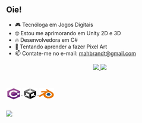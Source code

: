 ## Oie!

- 🎮 Tecnóloga em Jogos Digitais
- 🤓 Estou me aprimorando em Unity 2D e 3D
- 🔥 Desenvolvedora em C#
- 🎨 Tentando aprender a fazer Pixel Art
- 📫 Contate-me no e-mail: mahbrandt@gmail.com

<div align="center">
  <a href="https://github.com/brandtvaz">
  <img width="40%" src="https://github-readme-stats.vercel.app/api?username=brandtvaz&show_icons=true&theme=dracula&include_all_commits=true&count_private=true"/>
  <img width="40" src="https://github-readme-stats.vercel.app/api/top-langs/?username=brandtvaz&layout=compact&langs_count=7&theme=dracula"/>
</div>

##

<div style="display: inline_block"><br>
  <img align="center" alt="Marina-C#" height="30" width="40" src="https://raw.githubusercontent.com/devicons/devicon/master/icons/csharp/csharp-original.svg">
  <img align="center" alt="Marina-C#" height="30" width="40" src="https://raw.githubusercontent.com/devicons/devicon/master/icons/unity/unity-original.svg">
  <img align="center" alt="Marina-C#" height="30" width="40" src="https://raw.githubusercontent.com/devicons/devicon/master/icons/blender/blender-original.svg">
</div>

##

<div> 
  <a href = "mailto:mahbrandt@gmail.com"><img src="https://img.shields.io/badge/Gmail-D14836?style=for-the-badge&logo=gmail&logoColor=white" target="_blank"></a>
</div>